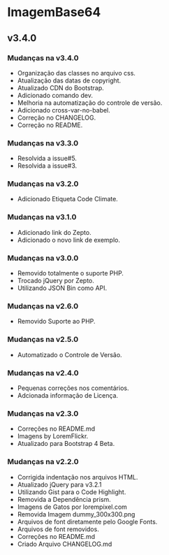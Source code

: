 # ImagemBase64

## v3.4.0

### Mudanças na v3.4.0

- Organização das classes no arquivo css.
- Atualização das datas de copyright.
- Atualizado CDN do Bootstrap.
- Adicionado comando dev.
- Melhoria na automatização do controle de versão.
- Adicionado cross-var-no-babel.
- Correção no CHANGELOG.
- Correção no README.

### Mudanças na v3.3.0

- Resolvida a issue#5.
- Resolvida a issue#3.

### Mudanças na v3.2.0

- Adicionado Etiqueta Code Climate.

### Mudanças na v3.1.0

- Adicionado link do Zepto.
- Adicionado o novo link de exemplo.

### Mudanças na v3.0.0

- Removido totalmente o suporte PHP.
- Trocado jQuery por Zepto.
- Utilizando JSON Bin como API.

### Mudanças na v2.6.0

- Removido Suporte ao PHP.

### Mudanças na v2.5.0

- Automatizado o Controle de Versão.

### Mudanças na v2.4.0

- Pequenas correções nos comentários.
- Adcionada informação de Licença.

### Mudanças na v2.3.0

- Correções no README.md
- Imagens by LoremFlickr.
- Atualizado para Bootstrap 4 Beta.

### Mudanças na v2.2.0

- Corrigida indentação nos arquivos HTML.
- Atualizado jQuery para v3.2.1
- Utilizando Gist para o Code Highlight.
- Removida a Dependência prism.
- Imagens de Gatos por lorempixel.com
- Removida Imagem dummy_300x300.png
- Arquivos de font diretamente pelo Google Fonts.
- Arquivos de font removidos.
- Correções no README.md
- Criado Arquivo CHANGELOG.md
